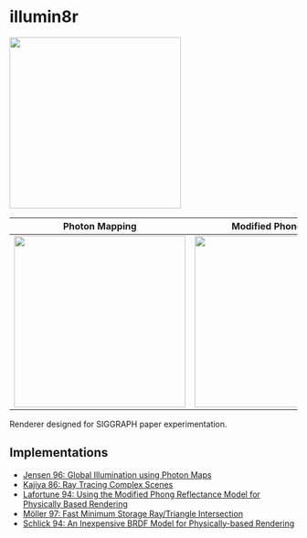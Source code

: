 # illumin8r

<img src="https://wilimitis.github.io/assets/img/2019-01-16-project.png" width="300"/>

| Photon Mapping | Modified Phong BRDF |
| --- | --- |
| <img src="https://wilimitis.github.io/assets/img/2019-01-16-project.png" width="300"/> | <img src="https://wilimitis.github.io/assets/img/2019-01-27-project.png" width="300"/> |

Renderer designed for SIGGRAPH paper experimentation.

## Implementations
- [Jensen 96: Global Illumination using Photon Maps](http://graphics.ucsd.edu/~henrik/papers/photon_map/global_illumination_using_photon_maps_egwr96.pdf)
- [Kajiya 86: Ray Tracing Complex Scenes](https://cumincad.architexturez.net/system/files/pdf/67d2.content.pdf)
- [Lafortune 94: Using the Modified Phong Reflectance Model for Physically Based Rendering](http://graphics.cs.kuleuven.be/publications/Phong/)
- [Möller 97: Fast Minimum Storage Ray/Triangle
Intersection](http://webserver2.tecgraf.puc-rio.br/~mgattass/cg/trbRR/Fast%20MinimumStorage%20RayTriangle%20Intersection.pdf)
- [Schlick 94: An Inexpensive BRDF Model for Physically-based Rendering](http://www.cs.virginia.edu/~jdl/bib/appearance/analytic%20models/schlick94b.pdf)
